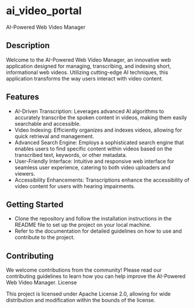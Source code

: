 # ai_video_portal
AI-Powered Web Video Manager

## Description

Welcome to the AI-Powered Web Video Manager, an innovative web application designed for managing, transcribing, and indexing short, informational web videos. Utilizing cutting-edge AI techniques, this application transforms the way users interact with video content.

## Features

  - AI-Driven Transcription: Leverages advanced AI algorithms to accurately transcribe the spoken content in videos, making them easily searchable and accessible.
  - Video Indexing: Efficiently organizes and indexes videos, allowing for quick retrieval and management.
  - Advanced Search Engine: Employs a sophisticated search engine that enables users to find specific content within videos based on the transcribed text, keywords, or other metadata.
  - User-Friendly Interface: Intuitive and responsive web interface for seamless user experience, catering to both video uploaders and viewers.
  - Accessibility Enhancements: Transcriptions enhance the accessibility of video content for users with hearing impairments.

## Getting Started

  - Clone the repository and follow the installation instructions in the README file to set up the project on your local machine.
  - Refer to the documentation for detailed guidelines on how to use and contribute to the project.

## Contributing

We welcome contributions from the community! Please read our contributing guidelines to learn how you can help improve the AI-Powered Web Video Manager.
License

This project is licensed under Apache License 2.0, allowing for wide distribution and modification within the bounds of the license.

